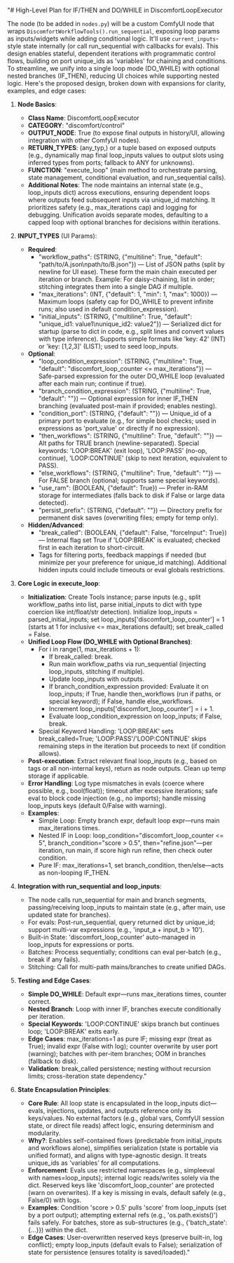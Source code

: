 "# High-Level Plan for IF/THEN and DO/WHILE in DiscomfortLoopExecutor

The node (to be added in `nodes.py`) will be a custom ComfyUI node that wraps `DiscomfortWorkflowTools().run_sequential`, exposing loop params as inputs/widgets while adding conditional logic. It'll use `current_inputs`-style state internally (or call run_sequential with callbacks for evals). This design enables stateful, dependent iterations with programmatic control flows, building on port unique_ids as 'variables' for chaining and conditions. To streamline, we unify into a single loop mode (DO_WHILE) with optional nested branches (IF_THEN), reducing UI choices while supporting nested logic. Here's the proposed design, broken down with expansions for clarity, examples, and edge cases:

1. **Node Basics**:
   - **Class Name**: DiscomfortLoopExecutor
   - **CATEGORY**: "discomfort/control"
   - **OUTPUT_NODE**: True (to expose final outputs in history/UI, allowing integration with other ComfyUI nodes).
   - **RETURN_TYPES**: (any_typ,) or a tuple based on exposed outputs (e.g., dynamically map final loop_inputs values to output slots using inferred types from ports; fallback to ANY for unknowns).
   - **FUNCTION**: "execute_loop" (main method to orchestrate parsing, state management, conditional evaluation, and run_sequential calls).
   - **Additional Notes**: The node maintains an internal state (e.g., loop_inputs dict) across executions, ensuring dependent loops where outputs feed subsequent inputs via unique_id matching. It prioritizes safety (e.g., max_iterations cap) and logging for debugging. Unification avoids separate modes, defaulting to a capped loop with optional branches for decisions within iterations.

2. **INPUT_TYPES** (UI Params):
   - **Required**:
     - "workflow_paths": (STRING, {"multiline": True, "default": "path/to/A.json\npath/to/B.json"}) — List of JSON paths (split by newline for UI ease). These form the main chain executed per iteration or branch. Example: For daisy-chaining, list in order; stitching integrates them into a single DAG if multiple.
     - "max_iterations": (INT, {"default": 1, "min": 1, "max": 1000}) — Maximum loops (safety cap for DO_WHILE to prevent infinite runs; also used in default condition_expression).
     - "initial_inputs": (STRING, {"multiline": True, "default": "unique_id1: value1\nunique_id2: value2"}) — Serialized dict for startup (parse to dict in code, e.g., split lines and convert values with type inference). Supports simple formats like 'key: 42' (INT) or 'key: [1,2,3]' (LIST); used to seed loop_inputs.
   - **Optional**:
     - "loop_condition_expression": (STRING, {"multiline": True, "default": "discomfort_loop_counter <= max_iterations"}) — Safe-parsed expression for the outer DO_WHILE loop (evaluated after each main run; continue if true).
     - "branch_condition_expression": (STRING, {"multiline": True, "default": ""}) — Optional expression for inner IF_THEN branching (evaluated post-main if provided; enables nesting).
     - "condition_port": (STRING, {"default": ""}) — Unique_id of a primary port to evaluate (e.g., for simple bool checks; used in expressions as 'port_value' or directly if no expression).
     - "then_workflows": (STRING, {"multiline": True, "default": ""}) — Alt paths for TRUE branch (newline-separated). Special keywords: 'LOOP:BREAK' (exit loop), 'LOOP:PASS' (no-op, continue), 'LOOP:CONTINUE' (skip to next iteration, equivalent to PASS).
     - "else_workflows": (STRING, {"multiline": True, "default": ""}) — For FALSE branch (optional; supports same special keywords).
     - "use_ram": (BOOLEAN, {"default": True}) — Prefer in-RAM storage for intermediates (falls back to disk if False or large data detected).
     - "persist_prefix": (STRING, {"default": ""}) — Directory prefix for permanent disk saves (overwriting files; empty for temp only).
   - **Hidden/Advanced**: 
     - "break_called": (BOOLEAN, {"default": False, "forceInput": True}) — Internal flag set True if 'LOOP:BREAK' is evaluated; checked first in each iteration to short-circuit.
     - Tags for filtering ports, feedback mappings if needed (but minimize per your preference for unique_id matching). Additional hidden inputs could include timeouts or eval globals restrictions.

3. **Core Logic in execute_loop**:
   - **Initialization**: Create Tools instance; parse inputs (e.g., split workflow_paths into list, parse initial_inputs to dict with type coercion like int/float/str detection). Initialize loop_inputs = parsed_initial_inputs; set loop_inputs['discomfort_loop_counter'] = 1 (starts at 1 for inclusive <= max_iterations default); set break_called = False.
   - **Unified Loop Flow (DO_WHILE with Optional Branches)**:
     - For i in range(1, max_iterations + 1):
       - If break_called: break.
       - Run main workflow_paths via run_sequential (injecting loop_inputs, stitching if multiple).
       - Update loop_inputs with outputs.
       - If branch_condition_expression provided: Evaluate it on loop_inputs; if True, handle then_workflows (run if paths, or special keyword); if False, handle else_workflows.
       - Increment loop_inputs['discomfort_loop_counter'] = i + 1.
       - Evaluate loop_condition_expression on loop_inputs; if False, break.
     - Special Keyword Handling: 'LOOP:BREAK' sets break_called=True; 'LOOP:PASS'/'LOOP:CONTINUE' skips remaining steps in the iteration but proceeds to next (if condition allows).
   - **Post-execution**: Extract relevant final loop_inputs (e.g., based on tags or all non-internal keys), return as node outputs. Clean up temp storage if applicable.
   - **Error Handling**: Log type mismatches in evals (coerce where possible, e.g., bool(float)); timeout after excessive iterations; safe eval to block code injection (e.g., no imports); handle missing loop_inputs keys (default 0/False with warning).
   - **Examples**:
     - Simple Loop: Empty branch expr, default loop expr—runs main max_iterations times.
     - Nested IF in Loop: loop_condition="discomfort_loop_counter <= 5", branch_condition="score > 0.5", then="refine.json"—per iteration, run main, if score high run refine, then check outer condition.
     - Pure IF: max_iterations=1, set branch_condition, then/else—acts as non-looping IF_THEN.

4. **Integration with run_sequential and loop_inputs**:
   - The node calls run_sequential for main and branch segments, passing/receiving loop_inputs to maintain state (e.g., after main, use updated state for branches).
   - For evals: Post-run_sequential, query returned dict by unique_id; support multi-var expressions (e.g., 'input_a + input_b > 10').
   - Built-in State: 'discomfort_loop_counter' auto-managed in loop_inputs for expressions or ports.
   - Batches: Process sequentially; conditions can eval per-batch (e.g., break if any fails).
   - Stitching: Call for multi-path mains/branches to create unified DAGs.

5. **Testing and Edge Cases**:
   - **Simple DO_WHILE**: Default expr—runs max_iterations times, counter correct.
   - **Nested Branch**: Loop with inner IF, branches execute conditionally per iteration.
   - **Special Keywords**: 'LOOP:CONTINUE' skips branch but continues loop; 'LOOP:BREAK' exits early.
   - **Edge Cases**: max_iterations=1 as pure IF; missing expr (treat as True); invalid expr (False with log); counter overwrite by user port (warning); batches with per-item branches; OOM in branches (fallback to disk).
   - **Validation**: break_called persistence; nesting without recursion limits; cross-iteration state dependency." 

6. **State Encapsulation Principles**:
   - **Core Rule**: All loop state is encapsulated in the loop_inputs dict—evals, injections, updates, and outputs reference only its keys/values. No external factors (e.g., global vars, ComfyUI session state, or direct file reads) affect logic, ensuring determinism and modularity.
   - **Why?**: Enables self-contained flows (predictable from initial_inputs and workflows alone), simplifies serialization (state is portable via unified format), and aligns with type-agnostic design. It treats unique_ids as 'variables' for all computations.
   - **Enforcement**: Evals use restricted namespaces (e.g., simpleeval with names=loop_inputs); internal logic reads/writes solely via the dict. Reserved keys like 'discomfort_loop_counter' are protected (warn on overwrites). If a key is missing in evals, default safely (e.g., False/0) with logs.
   - **Examples**: Condition 'score > 0.5' pulls 'score' from loop_inputs (set by a port output); attempting external refs (e.g., 'os.path.exists()') fails safely. For batches, store as sub-structures (e.g., {'batch_state': {...}}) within the dict.
   - **Edge Cases**: User-overwritten reserved keys (preserve built-in, log conflict); empty loop_inputs (default evals to False); serialization of state for persistence (ensures totality is saved/loaded)." 
